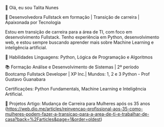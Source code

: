 👋 Olá, eu sou Talita Nunes

🎯 Desenvolvedora Fullstack em formação | Transição de carreira | Apaixonada por Tecnologia

Estou em transição de carreira para a área de TI, com foco em desenvolvimento Fullstack. Tenho experiência em Python, desenvolvimento web, e estou sempre buscando aprender mais sobre Machine Learning e inteligência artificial.

🚀 Habilidades
Linguagens: Python, Lógica de Programação e Algoritmos

📚 Formação
Análise e Desenvolvimento de Sistemas | 2º período
Bootcamp Fullstack Developer | XP Inc.|
Mundos: 1, 2 e 3 Python - Prof Gustavo Guanabara

Certificações: Python Fundamentals, Machine Learning e Inteligência Artificial.

📌 Projetos
Artigo: Mudança de Carreira para Mulheres após os 35 anos (https://web.dio.me/articles/reinvencao-profissional-aos-35-como-mulheres-podem-fazer-a-transicao-para-a-area-de-ti-e-trabalhar-de-casa?back=%2Farticles&page=1&order=oldest)
